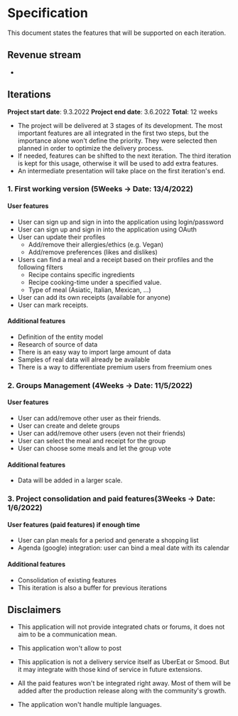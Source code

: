 # Specification

This document states the features that will be supported on each iteration.



## Revenue stream

* 



## Iterations

**Project start date**: 9.3.2022
**Project end date**: 3.6.2022
**Total**: 12 weeks

* The project will be delivered at 3 stages of its development. The most important features are all integrated in the first two steps, but the importance alone won't define the priority. They were selected then planned in order to optimize the delivery process.
* If needed, features can be shifted to the next iteration. The third iteration is kept for this usage, otherwise it will be used to add extra features.
* An intermediate presentation will take place on the first iteration's end. 



### 1. First working version (5Weeks -> Date:  13/4/2022)

#### User features

* User can sign up and sign in into the application using login/password
* User can sign up and sign in into the application using OAuth
* User can update their profiles
  * Add/remove their allergies/ethics (e.g. Vegan)
  * Add/remove preferences (likes and dislikes)
* Users can find a meal and a receipt based on their profiles and the following filters
  * Recipe contains specific ingredients
  * Recipe cooking-time under a specified value.
  * Type of meal (Asiatic, Italian, Mexican, ...)
* User can add its own receipts (available for anyone)
* User can mark receipts.

#### Additional features

* Definition of the entity model
* Research of source of data
* There is an easy way to import large amount of data
* Samples of real data will already be available
* There is a way to differentiate premium users from freemium ones



### 2. Groups Management (4Weeks -> Date:  11/5/2022)

#### User features

* User can add/remove other user as their friends.
* User can create and delete groups
* User can add/remove other users (even not their friends)
* User can select the meal and receipt for the group
* User can choose some meals and let the group vote

#### Additional features

* Data will be added in a larger scale.



### 3. Project consolidation and paid features(3Weeks -> Date:  1/6/2022)

#### User features (paid features) if enough time

* User can plan meals for a period and generate a shopping list
* Agenda (google) integration: user can bind a meal date with its calendar

#### Additional features

* Consolidation of existing features
* This iteration is also a buffer for previous iterations



## Disclaimers

* This application will not provide integrated chats or forums, it does not aim to be a communication mean.

* This application won't allow to post

* This application is not a delivery service itself as UberEat or Smood. But it may integrate with those kind of service in future extensions.

* All the paid features won't be integrated right away. Most of them will be added after the production release along with the community's growth.

* The application won't handle multiple languages. 

   